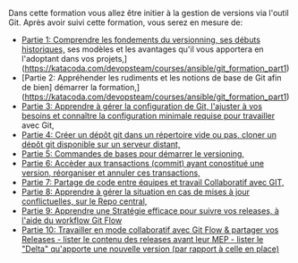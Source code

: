 Dans cette formation vous allez être initier à la gestion de versions via l'outil Git.
Après avoir suivi cette formation, vous serez en mesure de:

- [Partie 1: Comprendre les fondements du versionning, ses débuts historiques,](https://katacoda.com/devopsteam/courses/ansible/git_formation_part1)
  ses modèles et les avantages qu'il vous apportera en l'adoptant dans vos projets,](https://katacoda.com/devopsteam/courses/ansible/git_formation_part1)
- [Partie 2: Appréhender les rudiments et les notions de base de Git afin de bien]
  démarrer la formation,](https://katacoda.com/devopsteam/courses/ansible/git_formation_part1)
- [Partie 3: Apprendre à gérer la configuration de Git, l'ajuster
  à vos besoins et connaître la configuration minimale requise pour travailler](https://katacoda.com/devopsteam/courses/ansible/git_formation_part1)
  avec Git,
- [Partie 4: Créer un dépôt git dans un répertoire vide ou pas, cloner un dépôt
  git disponible sur un serveur distant,](https://katacoda.com/devopsteam/courses/ansible/git_formation_part1)
- [Partie 5: Commandes de bases pour démarrer le versioning,](https://katacoda.com/devopsteam/courses/ansible/git_formation_part1)
- [Partie 6: Accèder aux transactions (commit)  ayant conostitué une version, réorganiser et annuler ces transactions,](https://katacoda.com/devopsteam/courses/ansible/git_formation_part1)
- [Partie 7: Partage de code entre équipes et travail Collaboratif avec GIT,](https://katacoda.com/devopsteam/courses/ansible/git_formation_part1)
- [Partie 8: Apprendre à gérer la situation en cas de mises à jour conflictuelles, sur le Repo central, ](https://katacoda.com/devopsteam/courses/ansible/git_formation_part1)
- [Partie 9: Apprendre une Stratégie efficace pour suivre vos releases, à l'aide du workflow Git Flow](https://katacoda.com/devopsteam/courses/ansible/git_formation_part1)
- [Partie 10: Travailler en mode collaboratif avec Git Flow & partager vos Releases - lister le contenu des releases avant leur MEP -
  lister le "Delta" qu'apporte une nouvelle version (par rapport à celle en place)](https://katacoda.com/devopsteam/courses/ansible/git_formation_part1)
